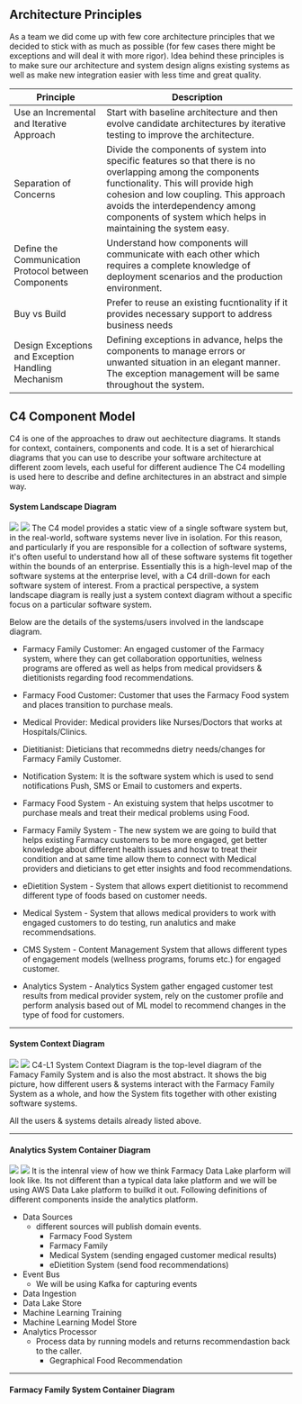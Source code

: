 ## Architecture Principles
As a team we did come up with few core architecture principles that we decided to stick with as much as possible (for few cases there might be exceptions and will deal it with more rigor). Idea behind these principles is to make sure our architecture and system design aligns existing systems as well as make new integration easier with less time and great quality.

| Principle              | Description                    |
| ---------------------- | ------------------------------ |
| Use an Incremental and Iterative Approach | Start with baseline architecture and then evolve candidate architectures by iterative testing to improve the architecture.
| Separation of Concerns | Divide the components of system into specific features so that there is no overlapping among the components functionality. This will provide high cohesion and low coupling. This approach avoids the interdependency among components of system which helps in maintaining the system easy.
| Define the Communication Protocol between Components | Understand how components will communicate with each other which requires a complete knowledge of deployment scenarios and the production environment.
| Buy vs Build | Prefer to reuse an existing fucntionality if it provides necessary support to address business needs
| Design Exceptions and Exception Handling Mechanism | Defining exceptions in advance, helps the components to manage errors or unwanted situation in an elegant manner. The exception management will be same throughout the system.

## C4 Component Model
C4 is one of the approaches to draw out aechitecture diagrams. It stands for context, containers, components and code. It is a set of hierarchical diagrams that you can use to describe your software architecture at different zoom levels, each useful for different audience The C4 modelling is used here to describe and define architectures in an abstract and simple way.

#### **System Landscape Diagram**
![](../images/structurizr-SystemLandscape-001.png)
![](../images/structurizr-SystemLandscape-key.png)
The C4 model provides a static view of a single software system but, in the real-world, software systems never live in isolation. For this reason, and particularly if you are responsible for a collection of software systems, it's often useful to understand how all of these software systems fit together within the bounds of an enterprise. 
Essentially this is a high-level map of the software systems at the enterprise level, with a C4 drill-down for each software system of interest. From a practical perspective, a system landscape diagram is really just a system context diagram without a specific focus on a particular software system. 

Below are the details of the systems/users involved in the landscape diagram.

- Farmacy Family Customer: An engaged customer of the Farmacy system, where they can get collaboration opportunities, welness programs are offered as well as helps from medical providsers & dietitionists regarding food recommendations.

- Farmacy Food Customer: Customer that uses the Farmacy Food system and places transition to purchase meals.

- Medical Provider: Medical providers like Nurses/Doctors that works at Hospitals/Clinics.

- Dietitianist: Dieticians that recommedns dietry needs/changes for Farmacy Family Customer.

- Notification System: It is the software system which is used to send notifications Push, SMS or Email
to customers and experts.

- Farmacy Food System - An existuing system that helps uscotmer to purchase meals and treat their medical problems using Food.

- Farmacy Family System - The new system we are going to build that helps existing Farmacy customers to be more engaged, get better knowledge about different health issues and hosw to treat their condition and at same time allow them to connect with Medical providers and dieticians to get etter insights and food recommendations.

- eDietition System - System that allows expert dietitionist to recommend different type of foods based on customer needs.

- Medical System - System that allows medical providers to work with engaged customers to do testing, run analutics and make recommendsations.

- CMS System - Content Management System that allows different types of engagement models (wellness programs, forums etc.) for engaged customer.

- Analytics System - Analytics System gather engaged customer test results from medical provider system, rely on the customer profile and perform analysis based out of ML model to recommend changes in the type of food for customers.

<hr/>

#### **System Context Diagram**
![](../images/structurizr-SystemContext-001.png)
![](../images/structurizr-SystemContext-key.png)
C4-L1 System Context Diagram is the top-level diagram  of the Famacy Family System and is also the most abstract. It shows the big picture, how different users & systems interact with the Farmacy Family System as a whole, and how the System fits together with other existing software systems.

All the users & systems details already listed above.

<hr/>

#### **Analytics System Container Diagram**
![](../images/structurizr-Containers-datalake.png)
![](../images/structurizr-Containers-key-datalake.png)
It is the intenral view of how we think Farmacy Data Lake plarform will look like. Its not different than a typical data lake platform and we will be using AWS Data Lake platform to builkd it out. Following definitions of different components inside the analytics platform.
- Data Sources
    - different sources will publish domain events.
        - Farmacy Food System
        - Farmacy Family
        - Medical System (sending engaged customer medical results)
        - eDietition System (send food recommendations)
- Event Bus
    - We will be using Kafka for capturing events 
- Data Ingestion
- Data Lake Store
- Machine Learning Training
- Machine Learning Model Store
- Analytics Processor
    - Process data by running models and returns recommendastion back to the caller.
        - Gegraphical Food Recommendation

<hr/>

#### **Farmacy Family System Container Diagram**